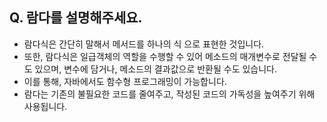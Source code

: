 ## Q. 람다를 설명해주세요.
* 람다식은 간단히 말해서 메서드를 하나의 식 으로 표현한 것입니다. 
* 또한, 람다식은 일급객체의 역할을 수행할 수 있어 메소드의 매개변수로 전달될 수도 있으며, 변수에 담거나, 메소드의 결과값으로 반환될 수도 있습니다. 
* 이를 통해, 자바에서도 함수형 프로그래밍이 가능합니다. 
* 람다는 기존의 불필요한 코드를 줄여주고, 작성된 코드의 가독성을 높여주기 위해 사용됩니다.